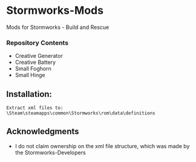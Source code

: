 # Stormworks-Mods
Mods for Stormworks - Build and Rescue

### Repository Contents
* Creative Generator
* Creative Battery
* Small Foghorn
* Small Hinge


## Installation:
```
Extract xml files to: \Steam\steamapps\common\Stormworks\rom\data\definitions
```

## Acknowledgments
* I do not claim ownership on the xml file structure, which was made by the Stormworks-Developers
